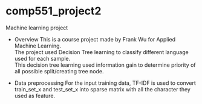 # comp551_project2
Machine learning project

- Overview
This is a course project made by Frank Wu for Applied Machine Learning.  
The project used Decision Tree learning to classify different language used for each sample.  
This decision tree learning used information gain to determine priority of all possible split/creating tree node.

- Data preprocessing
For the input training data, TF-IDF is used to convert train_set_x and test_set_x into sparse matrix with all the character they used as feature.
